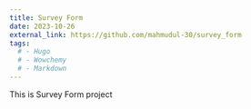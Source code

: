 ```yaml
---
title: Survey Form
date: 2023-10-26
external_link: https://github.com/mahmudul-30/survey_form
tags:
  # - Hugo
  # - Wowchemy
  # - Markdown
---
```


This is Survey Form project

<!--more-->
